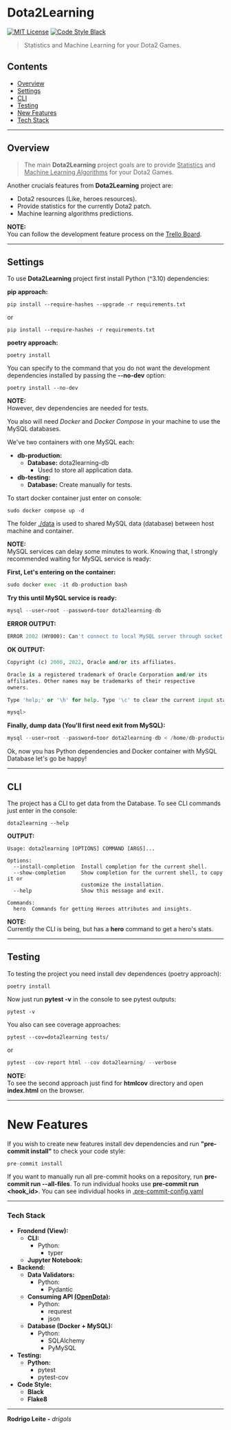 # Dota2Learning

[![MIT License](https://img.shields.io/badge/license-MIT-007EC7.svg?style=flat-square)](LICENSE.md)
[![Code Style Black](https://img.shields.io/badge/code%20style-black-000000.svg)](https://github.com/ambv/black/)

> Statistics and Machine Learning for your Dota2 Games.

## Contents

 - [Overview](#overview)
 - [Settings](#settings)
 - [CLI](#cli)
 - [Testing](#testing)
 - [New Features](#new-features)
 - [Tech Stack](#tech-stack)

---

<div id="overview"></div>

## Overview

> The main **Dota2Learning** project goals are to provide <u>Statistics</u> and <u>Machine Learning Algorithms</u> for your Dota2 Games.

Another crucials features from **Dota2Learning** project are:

 - Dota2 resources (Like, heroes resources).
 - Provide statistics for the currently Dota2 patch.
 - Machine learning algorithms predictions.

**NOTE:**<br>
You can follow the development feature process on the [Trello Board](https://trello.com/b/3hM5390C/dota2learning).

---

<div id="settings"></div>

## Settings

To use **Dota2Learning** project first install Python (^3.10) dependencies:

**pip approach:**
```
pip install --require-hashes --upgrade -r requirements.txt
```

or

```
pip install --require-hashes -r requirements.txt
```

**poetry approach:**
```
poetry install
```

You can specify to the command that you do not want the development dependencies installed by passing the **--no-dev** option:

```
poetry install --no-dev
```

**NOTE:**<br>
However, dev dependencies are needed for tests.

You also will need *Docker* and *Docker Compose* in your machine to use the MySQL databases.

We've two containers with one MySQL each:

 - **db-production:**
   - **Database:** dota2learning-db
     - Used to store all application data.
 - **db-testing:**
   - **Database:** Create manually for tests.

To start docker container just enter on console:

```
sudo docker compose up -d
```

The folder [./data](data) is used to shared MySQL data (database) between host machine and container.

**NOTE:**<br>
MySQL services can delay some minutes to work. Knowing that, I strongly recommended waiting for MySQL service is ready:

**First, Let's entering on the container:**
```python
sudo docker exec -it db-production bash
```

**Try this until MySQL service is ready:**
```python
mysql --user=root --password=toor dota2learning-db
```

**ERROR OUTPUT:**
```python
ERROR 2002 (HY000): Can't connect to local MySQL server through socket '/var/run/mysqld/mysqld.sock' (2)
```

**OK OUTPUT:**
```python
Copyright (c) 2000, 2022, Oracle and/or its affiliates.

Oracle is a registered trademark of Oracle Corporation and/or its
affiliates. Other names may be trademarks of their respective
owners.

Type 'help;' or '\h' for help. Type '\c' to clear the current input statement.

mysql>
```

**Finally, dump data (You'll first need exit from MySQL):**
```python
mysql --user=root --password=toor dota2learning-db < /home/db-production/dumb-db-production.sql
```

Ok, now you has Python dependencies and Docker container with MySQL Database let's go be happy!

---

<div id="cli"></div>

## CLI

The project has a CLI to get data from the Database. To see CLI commands just enter in the console:

```
dota2learning --help
```

**OUTPUT:**
```
Usage: dota2learning [OPTIONS] COMMAND [ARGS]...

Options:
  --install-completion  Install completion for the current shell.
  --show-completion     Show completion for the current shell, to copy it or
                        customize the installation.
  --help                Show this message and exit.

Commands:
  hero  Commands for getting Heroes attributes and insights.
```

**NOTE:**<br>
Currently the CLI is being, but has a **hero** command to get a hero's stats.

---

<div id="testing"></div>

## Testing

To testing the project you need install dev dependences (poetry approach):

```
poetry install
```

Now just run **pytest -v** in the console to see pytest outputs:

```
pytest -v
```

You also can see coverage approaches:

```
pytest --cov=dota2learning tests/
```

or

```python
pytest --cov-report html --cov dota2learning/ --verbose
```

**NOTE:**<br>
To see the second approach just find for **htmlcov** directory and open **index.html** on the browser.

---

<div id="new-features"></div>

# New Features

If you wish to create new features install dev dependencies and run **"pre-commit install"** to check your code style:

```python
pre-commit install
```

If you want to manually run all pre-commit hooks on a repository, run **pre-commit run --all-files**. To run individual hooks use **pre-commit run <hook_id>**. You can see individual hooks in [.pre-commit-config.yaml](.pre-commit-config.yaml)

---

<div id="tech-stack"></div>

### Tech Stack

 - **Frondend (View):**
   - **CLI:**
     - Python:
       - typer
   - **Jupyter Notebook:**
 - **Backend:**
   - **Data Validators:**
     - Python:
       - Pydantic
   - **Consuming API [(OpenDota)](https://docs.opendota.com/):**
     - Python:
       - requrest
       - json
   - **Database (Docker + MySQL):**
     - Python:
       - SQLAlchemy
       - PyMySQL
 - **Testing:**
   - **Python:**
     - pytest
     - pytest-cov
 - **Code Style:**
   - **Black**
   - **Flake8**

---

**Rodrigo Leite -** *drigols*
